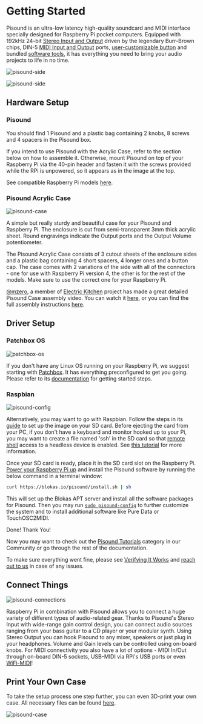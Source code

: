 # Getting Started

Pisound is an ultra-low latency high-quality soundcard and MIDI interface specially designed for Raspberry Pi pocket computers.
Equipped with 192kHz 24-bit [Stereo Input and Output](audio) driven by the legendary Burr-Brown chips, DIN-5 [MIDI Input and Output](midi) ports,
[user-customizable button](the-button) and bundled [software tools](Software), it has everything you need to bring your audio projects to life in no time.

![pisound-side](https://raw.githubusercontent.com/wiki/BlokasLabs/pisound-docs/images/pisound-front.jpg)

![pisound-side](https://raw.githubusercontent.com/wiki/BlokasLabs/pisound-docs/images/pisound-back.jpg)

## Hardware Setup

### Pisound
You should find 1 Pisound and a plastic bag containing 2 knobs, 8 screws and 4 spacers in the Pisound box.

If you intend to use Pisound with the Acrylic Case, refer to the section below on how to assemble it.
Otherwise, mount Pisound on top of your Raspberry Pi via the 40-pin header and fasten it with the screws
provided while the RPi is unpowered, so it appears as in the image at the top.

See compatible Raspberry Pi models [here](Specs.md#supported-raspberry-pi-models).

### Pisound Acrylic Case
![pisound-case](https://raw.githubusercontent.com/wiki/BlokasLabs/pisound-docs/images/pisound-case.jpg)

A simple but really sturdy and beautiful case for your Pisound and Raspberry Pi. The enclosure is cut from semi-transparent 3mm thick acrylic sheet. Round engravings indicate the Output ports and the Output Volume potentiometer. 

The Pisound Acrylic Case consists of 3 cutout sheets of the enclosure sides and a plastic bag containing 4 short spacers, 4 longer ones and a button cap.
The case comes with 2 variations of the side with all of the connectors - one for use with Raspberry Pi version 4, the other is for the rest of the models. Make sure to use the correct one for your Raspberry Pi.

[@mzero](https://community.blokas.io/u/mzero/summary), a member of [Electric Kitchen](https://electric.kitchen) project has made a great detailed Pisound Case assembly video. You can watch it [here](https://youtu.be/vt8rdc14wNY), or you can find the full assembly instructions [here](Pisound-Acrylic-Case.md#assembly-instructions).

## Driver Setup

### Patchbox OS

![patchbox-os](https://blokas.io/patchbox-os/images/1.png)

If you don't have any Linux OS running on your Raspberry Pi, we suggest starting with [Patchbox](https://blokas.io/patchbox-os/). It has everything preconfigured to get you going. Please refer to its [documentation](https://blokas.io/patchbox-os/docs/)
for getting started steps.

### Raspbian

![pisound-config](https://raw.githubusercontent.com/wiki/BlokasLabs/pisound-docs/images/pisound-config.png)

Alternatively, you may want to go with Raspbian. Follow the steps in its [guide](https://www.raspberrypi.org/documentation/installation/installing-images/README.md) to set up the image on your SD card.
Before ejecting the card from your PC, if you don't have a keyboard and monitor hooked up to your Pi, you may want to create a file named 'ssh' in the SD card so that [remote shell](https://www.raspberrypi.org/documentation/remote-access/ssh/) access to a headless device is enabled.
See [this tutorial](https://community.blokas.io/t/raspberry-pi-remote-control-raspberry-pi-via-ssh/597) for more information.

Once your SD card is ready, place it in the SD card slot on the Raspberry Pi. [Power your Raspberry Pi up](Specs.md#power-supply) and install the Pisound software by running the below command in a terminal window:

```bash
curl https://blokas.io/pisound/install.sh | sh
```

This will set up the Blokas APT server and install all the software packages for Pisound. Then you may run [`sudo pisound-config`](Pisound-Config.md) to further customize the system and to install additional software like Pure Data or TouchOSC2MIDI.

Done! Thank You!

Now you may want to check out the [Pisound Tutorials](https://community.blokas.io/c/pisound/pisound-tutorials/) category in our Community or go through the rest of the documentation.

To make sure everything went fine, please see [Verifying It Works](Software.md#verifying-it-works) and [reach out to us](Software.md#feedback) in case of any issues.

## Connect Things

![pisound-connections](https://raw.githubusercontent.com/wiki/BlokasLabs/pisound-docs/images/connections.png)

Raspberry Pi in combination with Pisound allows you to connect a huge variety of different types of audio-related gear. Thanks to Pisound's Stereo Input
with wide-range gain control design, you can connect audio sources ranging from your bass guitar to a CD player or your modular synth.
Using Stereo Output you can hook Pisound to any mixer, speakers or just plug in your headphones. Volume and Gain levels can be controlled
using on-board knobs. For MIDI connectivity you also have a lot of options - MIDI In/Out through on-board DIN-5 sockets, USB-MIDI via RPi's
USB ports or even [WiFi-MIDI](The-Button.md#toggle_wifi_hotspotsh-toggle-wifi-hotspot-mode)!

## Print Your Own Case

To take the setup process one step further, you can even 3D-print your own case. All necessary files can be found [here](https://github.com/BlokasLabs/pisound-case).

![pisound-case](https://raw.githubusercontent.com/wiki/BlokasLabs/pisound-docs/images/pisound-case.png)
